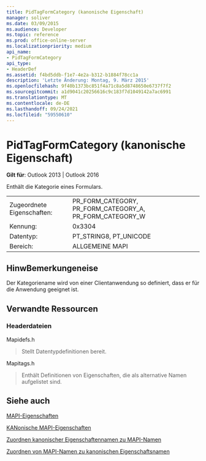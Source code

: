 ```yaml
---
title: PidTagFormCategory (kanonische Eigenschaft)
manager: soliver
ms.date: 03/09/2015
ms.audience: Developer
ms.topic: reference
ms.prod: office-online-server
ms.localizationpriority: medium
api_name:
- PidTagFormCategory
api_type:
- HeaderDef
ms.assetid: f4bd5ddb-f1e7-4e2a-b312-b1884f78cc1a
description: 'Letzte Änderung: Montag, 9. März 2015'
ms.openlocfilehash: 9f40b1373bc851f4a71c8a5d8748650e6737f7f2
ms.sourcegitcommit: a1d9041c20256616c9c183f7d1049142a7ac6991
ms.translationtype: MT
ms.contentlocale: de-DE
ms.lasthandoff: 09/24/2021
ms.locfileid: "59550610"
---
```

# <a name="pidtagformcategory-canonical-property"></a>PidTagFormCategory (kanonische Eigenschaft)

  
  
**Gilt für**: Outlook 2013 | Outlook 2016 
  
Enthält die Kategorie eines Formulars. 
  
|||
|:-----|:-----|
|Zugeordnete Eigenschaften:  <br/> |PR_FORM_CATEGORY, PR_FORM_CATEGORY_A, PR_FORM_CATEGORY_W  <br/> |
|Kennung:  <br/> |0x3304  <br/> |
|Datentyp:  <br/> |PT_STRING8, PT_UNICODE  <br/> |
|Bereich:  <br/> |ALLGEMEINE MAPI  <br/> |
   
## <a name="remarks"></a>HinwBemerkungeneise

Der Kategoriename wird von einer Clientanwendung so definiert, dass er für die Anwendung geeignet ist. 
  
## <a name="related-resources"></a>Verwandte Ressourcen

### <a name="header-files"></a>Headerdateien

Mapidefs.h
  
> Stellt Datentypdefinitionen bereit.
    
Mapitags.h
  
> Enthält Definitionen von Eigenschaften, die als alternative Namen aufgelistet sind.
    
## <a name="see-also"></a>Siehe auch



[MAPI-Eigenschaften](mapi-properties.md)
  
[KANonische MAPI-Eigenschaften](mapi-canonical-properties.md)
  
[Zuordnen kanonischer Eigenschaftennamen zu MAPI-Namen](mapping-canonical-property-names-to-mapi-names.md)
  
[Zuordnen von MAPI-Namen zu kanonischen Eigenschaftsnamen](mapping-mapi-names-to-canonical-property-names.md)

